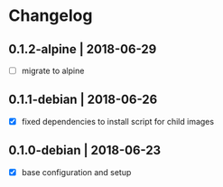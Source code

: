 # Changelog

## 0.1.2-alpine | 2018-06-29

- [ ] migrate to alpine 

## 0.1.1-debian | 2018-06-26

- [x] fixed dependencies to install script for child images

## 0.1.0-debian | 2018-06-23

- [x] base configuration and setup

